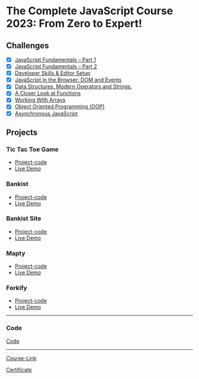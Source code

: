 # The Complete JavaScript Course 2023: From Zero to Expert!

## Challenges

- [x] [JavaScript Fundamentals – Part 1](./Challenges/JavaScript%20Fundamentals%20%E2%80%93%20Part%201/)
- [x] [JavaScript Fundamentals – Part 2](./Challenges/JavaScript%20Fundamentals%20%E2%80%93%20Part%202/)
- [x] [Developer Skills & Editor Setup ](./Challenges/Developer%20Skills%20&%20Editor%20Setup/)
- [x] [JavaScript in the Browser: DOM and Events](./Challenges/JavaScript%20in%20the%20Browser%20DOM%20and%20Events)
- [x] [Data Structures, Modern Operators and Strings.](./Challenges/Data%20Structures,%20Modern%20Operators%20and%20Strings/)
- [x] [A Closer Look at Functions](./Challenges/A%20Closer%20Look%20at%20Functions)
- [x] [Working With Arrays](./Challenges/Working%20With%20Arrays)
- [x] [Object Oriented Programming (OOP)](./Challenges/Object%20Oriented%20Programming%20(OOP))
- [x] [Asynchronous JavaScript](./Challenges/Asynchronous%20JavaScript)

## Projects

### Tic Tac Toe Game

- [Project-code](./Projects/tic-tac-toe/)
- [Live Demo](https://tic-tac-toe-geme.netlify.app/)

### Bankist

- [Project-code](./Projects/Bankist)
- [Live Demo](https://bankist-app-yo.netlify.app/)

### Bankist Site

- [Project-code](./Projects/Bankist-Site)
- [Live Demo](https://bankist-site-ten.vercel.app/)

### Mapty

- [Project-code](./Projects/Mapty)
- [Live Demo](https://mapty-two.vercel.app/)

### Forkify

- [Project-code](./Projects/Forkify)
- [Live Demo]()

---

### Code

[Code](Code)

---

[Course-Link]()<br>

[Certificate]()
<img src='' />
